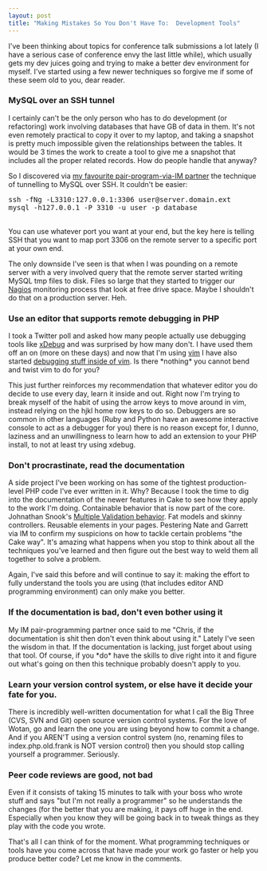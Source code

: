 ```yaml
--- 
layout: post
title: "Making Mistakes So You Don't Have To:  Development Tools"
---
```

<p>I've been thinking about topics for conference talk submissions a lot lately (I have a serious case of conference envy the last little while), which usually gets my dev juices going and trying to make a better dev environment for myself.  I've started using a few newer techniques so forgive me if some of these seem old to you, dear reader.
</p>
<p>
<h3>MySQL over an SSH tunnel</h3>
</p><p>
I certainly can't be the only person who has to do development (or refactoring) work involving databases that have GB of data in them.  It's not even remotely practical to copy it over to my laptop, and taking a snapshot is pretty much impossible given the relationships between the tables.  It would be 3 times the work to create a tool to give me a snapshot that includes all the proper related records.  How do people handle that anyway?</p>
<p>
So I discovered via <a href="http://lazyweb.ca">my favourite pair-program-via-IM partner</a> the technique of tunnelling to MySQL over SSH.  It couldn't be easier:
<pre>
ssh -fNg -L3310:127.0.0.1:3306 user@server.domain.ext
mysql -h127.0.0.1 -P 3310 -u user -p database
</pre>
<br />
You can use whatever port you want at your end, but the key here is telling SSH that you want to map port 3306 on the remote server to a specific port at your own end.  
</p>
<p>
The only downside I've seen is that when I was pounding on a remote server with a very involved query that the remote server started writing MySQL tmp files to disk.  Files so large that they started to trigger our <a href="http://www.nagios.org/">Nagios</a> monitoring process that look at free drive space.  Maybe I shouldn't do that on a production server.  Heh.
</p>
<h3>Use an editor that supports remote debugging in PHP</h3>
<p>
I took a Twitter poll and asked how many people actually use debugging tools like <a href="http://xdebug.org">xDebug</a> and was surprised by how many don't.  I have used them off an on (more on these days) and now that I'm using <a href="http://www.vim.org">vim</a> I have also started <a href="http://2bits.com/articles/using-vim-and-xdebug-dbgp-for-debugging-drupal-or-any-php-application.html">debugging stuff inside of vim</a>.  Is there *nothing* you cannot bend and twist vim to do for you?
</p>
<p>
This just further reinforces my recommendation that whatever editor you do decide to use every day, learn it inside and out.  Right now I'm trying to break myself of the habit of using the arrow keys to move around in vim, instead relying on the hjkl home row keys to do so.  Debuggers are so common in other languages (Ruby and Python have an awesome interactive console to act as a debugger for you) there is no reason except for, I dunno, laziness and an unwillingness to learn how to add an extension to your PHP install, to not at least try using xdebug.
</p>
<h3>Don't procrastinate, read the documentation</h3>
<p>
A side project I've been working on has some of the tightest production-level PHP code I've ever written in it.  Why?  Because I took the time to dig into the documentation of the newer features in Cake to see how they apply to the work I'm doing.  Containable behavior that is now part of the core.  Johnathan Snook's <a href="http://snook.ca/archives/cakephp/multiple_validatable_behavior/">Multiple Validation behavior</a>.  Fat models and skinny controllers.  Reusable elements in your pages.  Pestering Nate and Garrett via IM to confirm my suspicions on how to tackle certain problems "the Cake way".  It's amazing what happens when you stop to think about all the techniques you've learned and then figure out the best way to weld them all together to solve a problem.
</p>
<p>
Again, I've said this before and will continue to say it:  making the effort to fully understand the tools you are using (that includes editor AND programming environment) can only make you better.
</p>
<h3>If the documentation is bad, don't even bother using it</h3>
<p>My IM pair-programming partner once said to me "Chris, if the documentation is shit then don't even think about using it."  Lately I've seen the wisdom in that.  If the documentation is lacking, just forget about using that tool.  Of course, if you *do* have the skills to dive right into it and figure out what's going on then this technique probably doesn't apply to you.
</p>
<h3>Learn your version control system, or else have it decide your fate for you.</h3>
<p>
There is incredibly well-written documentation for what I call the Big Three (CVS, SVN and Git) open source version control systems.  For the love of Wotan, go and learn the one you are using beyond how to commit a change.  And if you AREN'T using a version control system (no, renaming files to index.php.old.frank is NOT version control) then you should stop calling yourself a programmer.  Seriously.</p>
<h3>Peer code reviews are good, not bad</h3>
<p>
Even if it consists of taking 15 minutes to talk with your boss who wrote stuff and says "but I'm not really a programmer" so he understands the changes (for the better that you are making, it pays off huge in the end.  Especially when you know they will be going back in to tweak things as they play with the code you wrote.
</p><p>
That's all I can think of for the moment.  What programming techniques or tools have you come across that have made your work go faster or help you produce better code?  Let me know in the comments.</p>

